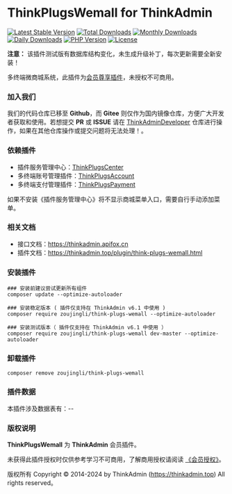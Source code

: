 # ThinkPlugsWemall for ThinkAdmin

[![Latest Stable Version](https://poser.pugx.org/zoujingli/think-plugs-wemall/v/stable)](https://packagist.org/packages/zoujingli/think-plugs-wemall)
[![Total Downloads](https://poser.pugx.org/zoujingli/think-plugs-wemall/downloads)](https://packagist.org/packages/zoujingli/think-plugs-wemall)
[![Monthly Downloads](https://poser.pugx.org/zoujingli/think-plugs-wemall/d/monthly)](https://packagist.org/packages/zoujingli/think-plugs-wemall)
[![Daily Downloads](https://poser.pugx.org/zoujingli/think-plugs-wemall/d/daily)](https://packagist.org/packages/zoujingli/think-plugs-wemall)
[![PHP Version](https://thinkadmin.top/static/icon/php-7.1.svg)](https://thinkadmin.top)
[![License](https://thinkadmin.top/static/icon/license-vip.svg)](https://thinkadmin.top/vip-introduce)

**注意：** 该插件测试版有数据库结构变化，未生成升级补丁，每次更新需要全新安装！

多终端微商城系统，此插件为[会员尊享插件](https://thinkadmin.top/vip-introduce)，未授权不可商用。

### 加入我们

我们的代码仓库已移至 **Github**，而 **Gitee** 则仅作为国内镜像仓库，方便广大开发者获取和使用。若想提交 **PR** 或 **ISSUE** 请在 [ThinkAdminDeveloper](https://github.com/zoujingli/ThinkAdminDeveloper) 仓库进行操作，如果在其他仓库操作或提交问题将无法处理！。

### 依赖插件

* 插件服务管理中心：[ThinkPlugsCenter](https://thinkadmin.top/plugin/think-plugs-center.html)
* 多终端账号管理插件：[ThinkPlugsAccount](https://thinkadmin.top/vip-plugs-account)
* 多终端支付管理插件：[ThinkPlugsPayment](https://thinkadmin.top/vip-plugs-payment)

如果不安装《插件服务管理中心》将不显示商城菜单入口，需要自行手动添加菜单。

### 相关文档

* 接口文档：https://thinkadmin.apifox.cn
* 插件文档：https://thinkadmin.top/plugin/think-plugs-wemall.html

### 安装插件

```shell
### 安装前建议尝试更新所有组件
composer update --optimize-autoloader

### 安装稳定版本 ( 插件仅支持在 ThinkAdmin v6.1 中使用 )
composer require zoujingli/think-plugs-wemall --optimize-autoloader

### 安装测试版本（ 插件仅支持在 ThinkAdmin v6.1 中使用 ）
composer require zoujingli/think-plugs-wemall dev-master --optimize-autoloader
```

### 卸载插件

```shell
composer remove zoujingli/think-plugs-wemall
```

### 插件数据

本插件涉及数据表有：--

### 版权说明

**ThinkPlugsWemall** 为 **ThinkAdmin** 会员插件。

未获得此插件授权时仅供参考学习不可商用，了解商用授权请阅读 [《会员授权》](https://thinkadmin.top/vip-introduce)。

版权所有 Copyright © 2014-2024 by ThinkAdmin (https://thinkadmin.top) All rights reserved。